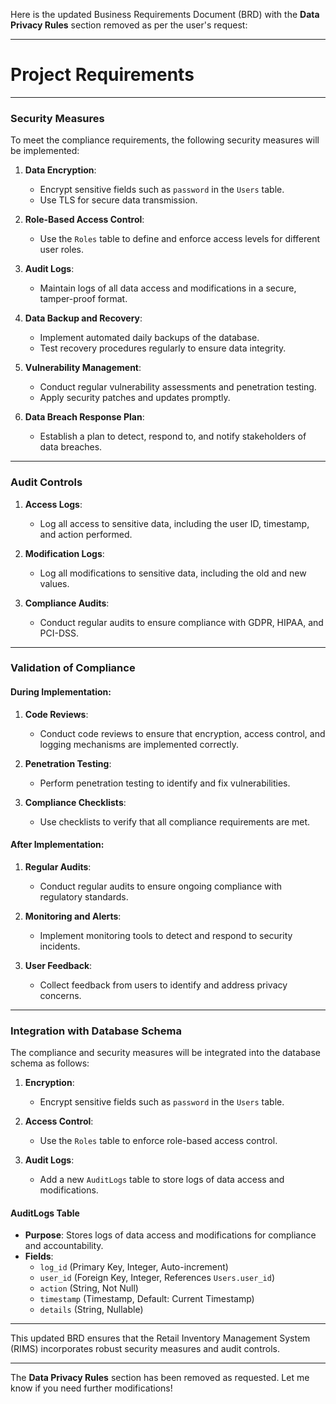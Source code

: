 Here is the updated Business Requirements Document (BRD) with the **Data Privacy Rules** section removed as per the user's request:

---

# Project Requirements

---

### **Security Measures**

To meet the compliance requirements, the following security measures will be implemented:

1. **Data Encryption**:
   - Encrypt sensitive fields such as `password` in the `Users` table.
   - Use TLS for secure data transmission.

2. **Role-Based Access Control**:
   - Use the `Roles` table to define and enforce access levels for different user roles.

3. **Audit Logs**:
   - Maintain logs of all data access and modifications in a secure, tamper-proof format.

4. **Data Backup and Recovery**:
   - Implement automated daily backups of the database.
   - Test recovery procedures regularly to ensure data integrity.

5. **Vulnerability Management**:
   - Conduct regular vulnerability assessments and penetration testing.
   - Apply security patches and updates promptly.

6. **Data Breach Response Plan**:
   - Establish a plan to detect, respond to, and notify stakeholders of data breaches.

---

### **Audit Controls**

1. **Access Logs**:
   - Log all access to sensitive data, including the user ID, timestamp, and action performed.

2. **Modification Logs**:
   - Log all modifications to sensitive data, including the old and new values.

3. **Compliance Audits**:
   - Conduct regular audits to ensure compliance with GDPR, HIPAA, and PCI-DSS.

---

### **Validation of Compliance**

#### **During Implementation**:
1. **Code Reviews**:
   - Conduct code reviews to ensure that encryption, access control, and logging mechanisms are implemented correctly.

2. **Penetration Testing**:
   - Perform penetration testing to identify and fix vulnerabilities.

3. **Compliance Checklists**:
   - Use checklists to verify that all compliance requirements are met.

#### **After Implementation**:
1. **Regular Audits**:
   - Conduct regular audits to ensure ongoing compliance with regulatory standards.

2. **Monitoring and Alerts**:
   - Implement monitoring tools to detect and respond to security incidents.

3. **User Feedback**:
   - Collect feedback from users to identify and address privacy concerns.

---

### **Integration with Database Schema**

The compliance and security measures will be integrated into the database schema as follows:

1. **Encryption**:
   - Encrypt sensitive fields such as `password` in the `Users` table.

2. **Access Control**:
   - Use the `Roles` table to enforce role-based access control.

3. **Audit Logs**:
   - Add a new `AuditLogs` table to store logs of data access and modifications.

#### **AuditLogs Table**
- **Purpose**: Stores logs of data access and modifications for compliance and accountability.
- **Fields**:
  - `log_id` (Primary Key, Integer, Auto-increment)
  - `user_id` (Foreign Key, Integer, References `Users.user_id`)
  - `action` (String, Not Null)
  - `timestamp` (Timestamp, Default: Current Timestamp)
  - `details` (String, Nullable)

---

This updated BRD ensures that the Retail Inventory Management System (RIMS) incorporates robust security measures and audit controls.

--- 

The **Data Privacy Rules** section has been removed as requested. Let me know if you need further modifications!